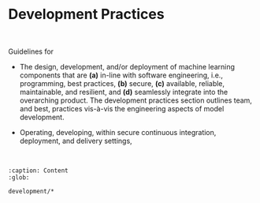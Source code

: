 <br>

# Development Practices

<br>

Guidelines for

* The design, development, and/or deployment of machine learning components that are **(a)** in-line with software engineering, i.e., programming, best practices, **(b)** secure, **\(c\)** available, reliable, maintainable, and resilient, and **(d)** seamlessly integrate into the overarching product.  The development practices section outlines team, and best, practices vis-à-vis the engineering aspects of model development.

* Operating, developing, within secure continuous integration, deployment, and delivery settings, 

<br>


```{toctree}
:caption: Content
:glob:

development/*
```


<br>
<br>
<br>
<br>

<br>
<br>
<br>
<br>